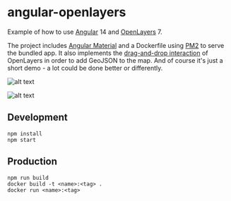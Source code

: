 # angular-openlayers

Example of how to use [Angular](https://angular.io/) 14 and [OpenLayers](https://openlayers.org/) 7.

The project includes [Angular Material](https://material.angular.io/) and a Dockerfile
using [PM2](https://pm2.keymetrics.io/) to serve the bundled app. It also implements
the [drag-and-drop interaction](https://openlayers.org/en/latest/examples/drag-and-drop.html) of OpenLayers in order to
add GeoJSON to the map. And of course it's just a short demo - a lot could be done better or differently.

![alt text](https://raw.githubusercontent.com/pzaenger/angular-openlayers/master/preview-1.png)

![alt text](https://raw.githubusercontent.com/pzaenger/angular-openlayers/master/preview-2.png)

## Development

```
npm install
npm start
```

## Production

```
npm run build
docker build -t <name>:<tag> .
docker run <name>:<tag>
```
